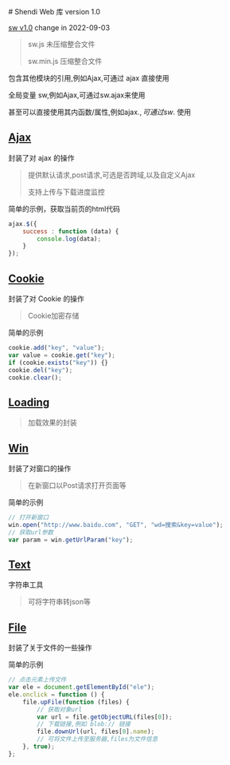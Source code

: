 ﻿﻿# Shendi Web 库
version 1.0

[sw v1.0](https://1711680493.github.io) change in 2022-09-03



>sw.js			未压缩整合文件
>
>sw.min.js	压缩整合文件



包含其他模块的引用,例如Ajax,可通过 ajax 直接使用

全局变量 sw,例如Ajax,可通过sw.ajax来使用

甚至可以直接使用其内函数/属性,例如ajax.$, 可通过 sw.$ 使用



## [Ajax](Ajax)
封装了对 ajax 的操作

>提供默认请求,post请求,可选是否跨域,以及自定义Ajax
>
>支持上传与下载进度监控



简单的示例，获取当前页的html代码

```javascript
ajax.$({
	success : function (data) {
		console.log(data);
	}
});
```





## [Cookie](Cookie)
封装了对 Cookie 的操作

>Cookie加密存储



简单的示例

```javascript
cookie.add("key", "value");
var value = cookie.get("key");
if (cookie.exists("key")) {}
cookie.del("key");
cookie.clear();
```





## [Loading](Loading)

>加载效果的封装



## [Win](Win)
封装了对窗口的操作

>在新窗口以Post请求打开页面等



简单的示例

```javascript
// 打开新窗口
win.open("http://www.baidu.com", "GET", "wd=搜索&key=value");
// 获取url参数
var param = win.getUrlParam("key");
```





## [Text](Text)

字符串工具

>可将字符串转json等





## [File](File)

封装了关于文件的一些操作



简单的示例

```javascript
// 点击元素上传文件
var ele = document.getElementById("ele");
ele.onclick = function () {
    file.upFile(function (files) {
        // 获取对象url
        var url = file.getObjectURL(files[0]);
        // 下载链接,例如 blob:// 链接
        file.downUrl(url, files[0].name);
        // 可将文件上传至服务器,files为文件信息
    }, true);
};
```


